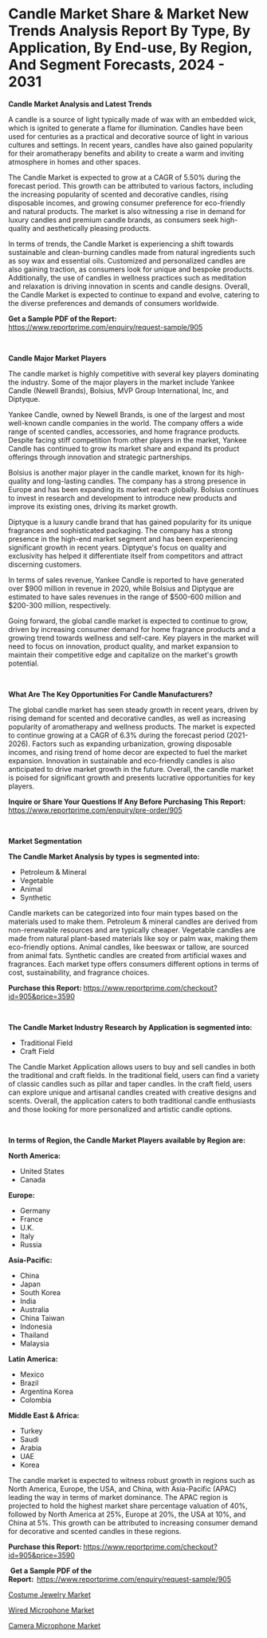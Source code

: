<p><h1>Candle Market Share & Market New Trends Analysis Report By Type, By Application, By End-use, By Region, And Segment Forecasts, 2024 - 2031</h1></p><p><strong>Candle Market Analysis and Latest Trends</strong></p>
<p><p>A candle is a source of light typically made of wax with an embedded wick, which is ignited to generate a flame for illumination. Candles have been used for centuries as a practical and decorative source of light in various cultures and settings. In recent years, candles have also gained popularity for their aromatherapy benefits and ability to create a warm and inviting atmosphere in homes and other spaces.</p><p>The Candle Market is expected to grow at a CAGR of 5.50% during the forecast period. This growth can be attributed to various factors, including the increasing popularity of scented and decorative candles, rising disposable incomes, and growing consumer preference for eco-friendly and natural products. The market is also witnessing a rise in demand for luxury candles and premium candle brands, as consumers seek high-quality and aesthetically pleasing products.</p><p>In terms of trends, the Candle Market is experiencing a shift towards sustainable and clean-burning candles made from natural ingredients such as soy wax and essential oils. Customized and personalized candles are also gaining traction, as consumers look for unique and bespoke products. Additionally, the use of candles in wellness practices such as meditation and relaxation is driving innovation in scents and candle designs. Overall, the Candle Market is expected to continue to expand and evolve, catering to the diverse preferences and demands of consumers worldwide.</p></p>
<p><strong>Get a Sample PDF of the Report:&nbsp;</strong> <a href="https://www.reportprime.com/enquiry/request-sample/905">https://www.reportprime.com/enquiry/request-sample/905</a></p>
<p>&nbsp;</p>
<p><strong>Candle Major Market Players</strong></p>
<p><p>The candle market is highly competitive with several key players dominating the industry. Some of the major players in the market include Yankee Candle (Newell Brands), Bolsius, MVP Group International, Inc, and Diptyque.</p><p>Yankee Candle, owned by Newell Brands, is one of the largest and most well-known candle companies in the world. The company offers a wide range of scented candles, accessories, and home fragrance products. Despite facing stiff competition from other players in the market, Yankee Candle has continued to grow its market share and expand its product offerings through innovation and strategic partnerships.</p><p>Bolsius is another major player in the candle market, known for its high-quality and long-lasting candles. The company has a strong presence in Europe and has been expanding its market reach globally. Bolsius continues to invest in research and development to introduce new products and improve its existing ones, driving its market growth.</p><p>Diptyque is a luxury candle brand that has gained popularity for its unique fragrances and sophisticated packaging. The company has a strong presence in the high-end market segment and has been experiencing significant growth in recent years. Diptyque's focus on quality and exclusivity has helped it differentiate itself from competitors and attract discerning customers.</p><p>In terms of sales revenue, Yankee Candle is reported to have generated over $900 million in revenue in 2020, while Bolsius and Diptyque are estimated to have sales revenues in the range of $500-600 million and $200-300 million, respectively.</p><p>Going forward, the global candle market is expected to continue to grow, driven by increasing consumer demand for home fragrance products and a growing trend towards wellness and self-care. Key players in the market will need to focus on innovation, product quality, and market expansion to maintain their competitive edge and capitalize on the market's growth potential.</p></p>
<p>&nbsp;</p>
<p><strong>What Are The Key Opportunities For Candle Manufacturers?</strong></p>
<p><p>The global candle market has seen steady growth in recent years, driven by rising demand for scented and decorative candles, as well as increasing popularity of aromatherapy and wellness products. The market is expected to continue growing at a CAGR of 6.3% during the forecast period (2021-2026). Factors such as expanding urbanization, growing disposable incomes, and rising trend of home decor are expected to fuel the market expansion. Innovation in sustainable and eco-friendly candles is also anticipated to drive market growth in the future. Overall, the candle market is poised for significant growth and presents lucrative opportunities for key players.</p></p>
<p><strong>Inquire or Share Your Questions If Any Before Purchasing This Report:</strong> <a href="https://www.reportprime.com/enquiry/pre-order/905">https://www.reportprime.com/enquiry/pre-order/905</a></p>
<p>&nbsp;</p>
<p><strong>Market Segmentation</strong></p>
<p><strong>The Candle Market Analysis by types is segmented into:</strong></p>
<p><ul><li>Petroleum & Mineral</li><li>Vegetable</li><li>Animal</li><li>Synthetic</li></ul></p>
<p><p>Candle markets can be categorized into four main types based on the materials used to make them. Petroleum & mineral candles are derived from non-renewable resources and are typically cheaper. Vegetable candles are made from natural plant-based materials like soy or palm wax, making them eco-friendly options. Animal candles, like beeswax or tallow, are sourced from animal fats. Synthetic candles are created from artificial waxes and fragrances. Each market type offers consumers different options in terms of cost, sustainability, and fragrance choices.</p></p>
<p><strong>Purchase this Report:&nbsp;</strong><a href="https://www.reportprime.com/checkout?id=905&price=3590">https://www.reportprime.com/checkout?id=905&price=3590</a></p>
<p>&nbsp;</p>
<p><strong>The Candle Market Industry Research by Application is segmented into:</strong></p>
<p><ul><li>Traditional Field</li><li>Craft Field</li></ul></p>
<p><p>The Candle Market Application allows users to buy and sell candles in both the traditional and craft fields. In the traditional field, users can find a variety of classic candles such as pillar and taper candles. In the craft field, users can explore unique and artisanal candles created with creative designs and scents. Overall, the application caters to both traditional candle enthusiasts and those looking for more personalized and artistic candle options.</p></p>
<p>&nbsp;</p>
<p><strong>In terms of Region, the Candle Market Players available by Region are:</strong></p>
<p>
    <p> <strong> North America: </strong>
        <ul>
            <li>United States</li>
            <li>Canada</li>
        </ul>
        </p> 
    <p> <strong> Europe: </strong>
        <ul>
            <li>Germany</li>
            <li>France</li>
            <li>U.K.</li>
            <li>Italy</li>
            <li>Russia</li>
        </ul>
        </p> 
    <p> <strong> Asia-Pacific: </strong>
        <ul>
            <li>China</li>
            <li>Japan</li>
            <li>South Korea</li>
            <li>India</li>
            <li>Australia</li>
            <li>China Taiwan</li>
            <li>Indonesia</li>
            <li>Thailand</li>
            <li>Malaysia</li>
        </ul>
        </p> 
    <p> <strong> Latin America: </strong>
        <ul>
            <li>Mexico</li>
            <li>Brazil</li>
            <li>Argentina Korea</li>
            <li>Colombia</li>
        </ul>
        </p> 
    <p> <strong> Middle East & Africa: </strong>
        <ul>
            <li>Turkey</li>
            <li>Saudi</li>
            <li>Arabia</li>
            <li>UAE</li>
            <li>Korea</li>
        </ul>
    </p>
    </p>
<p><p>The candle market is expected to witness robust growth in regions such as North America, Europe, the USA, and China, with Asia-Pacific (APAC) leading the way in terms of market dominance. The APAC region is projected to hold the highest market share percentage valuation of 40%, followed by North America at 25%, Europe at 20%, the USA at 10%, and China at 5%. This growth can be attributed to increasing consumer demand for decorative and scented candles in these regions.</p></p>
<p><strong>Purchase this Report: </strong><a href="https://www.reportprime.com/checkout?id=905&price=3590">https://www.reportprime.com/checkout?id=905&price=3590</a></p>
<p>&nbsp;<strong>Get a Sample PDF of the Report:&nbsp;&nbsp;</strong><a href="https://www.reportprime.com/enquiry/request-sample/905">https://www.reportprime.com/enquiry/request-sample/905</a></p>
<p><strong></strong></p>
<p><p><a href="https://github.com/ruddyyedelwadw/Market-Research-Report-List-1/blob/main/costume-jewelry-market.md">Costume Jewelry Market</a></p><p><a href="https://github.com/jaidynmorantestelletmjzya/Market-Research-Report-List-1/blob/main/wired-microphone-market.md">Wired Microphone Market</a></p><p><a href="https://github.com/juniordelafrance/Market-Research-Report-List-2/blob/main/camera-microphone-market.md">Camera Microphone Market</a></p></p>